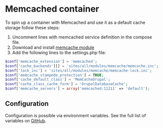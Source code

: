 # Memcached container

To spin up a container with Memcached and use it as a default cache storage follow these steps:

1. Uncomment lines with memcached service definition in the compose file.
2. Download and install [memcache module](https://www.drupal.org/project/memcache)
3. Add the following lines to the settings.php file:

```php
$conf['memcache_extension'] = 'memcached';
$conf['cache_backends'][] = 'sites/all/modules/memcache/memcache.inc';
$conf['lock_inc'] = 'sites/all/modules/memcache/memcache-lock.inc';
$conf['memcache_stampede_protection'] = TRUE;
$conf['cache_default_class'] = 'MemCacheDrupal';
$conf['cache_class_cache_form'] = 'DrupalDatabaseCache';
$conf['memcache_servers'] = array('memcached:11211' => 'default');
```

## Configuration

Configuration is possible via environment variables. See the full list of variables on [GitHub](https://github.com/wodby/memcached).